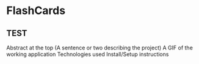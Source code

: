 # FlashCards

## TEST
Abstract at the top (A sentence or two describing the project)
A GIF of the working application
Technologies used
Install/Setup instructions